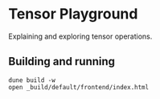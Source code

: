 # Tensor Playground

Explaining and exploring tensor operations.

## Building and running

```
dune build -w
open _build/default/frontend/index.html
```
